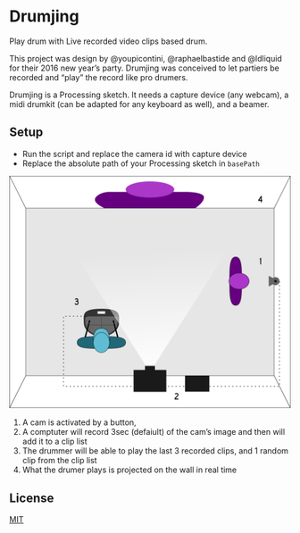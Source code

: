 # Drumjing

Play drum with Live recorded video clips based drum.

This project was design by @youpicontini, @raphaelbastide and @ldliquid for their 2016 new year’s party. Drumjing was conceived to let partiers be recorded and “play” the record like pro drumers.

Drumjing is a Processing sketch. It needs a capture device (any webcam), a midi drumkit (can be adapted for any keyboard as well), and a beamer.


## Setup

- Run the script and replace the camera id with capture device
- Replace the absolute path of your Processing sketch in `basePath`

![plan](documentation/plan.svg)

1. A cam is activated by a button,
2. A comptuter will record 3sec (defaiult) of the cam’s image and then will add it to a clip list
3. The drummer will be able to play the last 3 recorded clips, and 1 random clip from the clip list
4. What the drumer plays is projected on the wall in real time

## License

[MIT](http://opensource.org/licenses/MIT)
